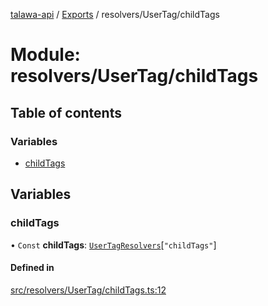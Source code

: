 [talawa-api](../README.md) / [Exports](../modules.md) / resolvers/UserTag/childTags

# Module: resolvers/UserTag/childTags

## Table of contents

### Variables

- [childTags](resolvers_UserTag_childTags.md#childtags)

## Variables

### childTags

• `Const` **childTags**: [`UserTagResolvers`](types_generatedGraphQLTypes.md#usertagresolvers)[``"childTags"``]

#### Defined in

[src/resolvers/UserTag/childTags.ts:12](https://github.com/PalisadoesFoundation/talawa-api/blob/0763f35/src/resolvers/UserTag/childTags.ts#L12)
